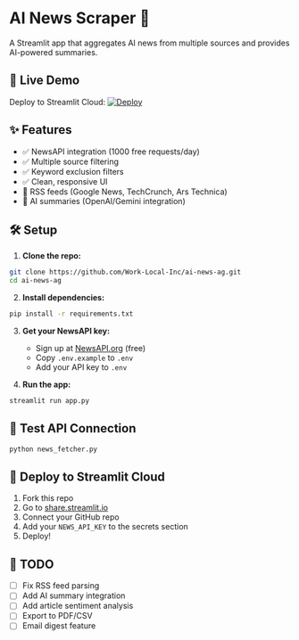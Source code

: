 # AI News Scraper 🤖

A Streamlit app that aggregates AI news from multiple sources and provides AI-powered summaries.

## 🚀 Live Demo
Deploy to Streamlit Cloud: [![Deploy](https://static.streamlit.io/badges/streamlit_badge_black_white.svg)](https://share.streamlit.io/)

## ✨ Features

- ✅ NewsAPI integration (1000 free requests/day)
- ✅ Multiple source filtering
- ✅ Keyword exclusion filters  
- ✅ Clean, responsive UI
- 🚧 RSS feeds (Google News, TechCrunch, Ars Technica) 
- 🚧 AI summaries (OpenAI/Gemini integration)

## 🛠️ Setup

1. **Clone the repo:**
```bash
git clone https://github.com/Work-Local-Inc/ai-news-ag.git
cd ai-news-ag
```

2. **Install dependencies:**
```bash
pip install -r requirements.txt
```

3. **Get your NewsAPI key:**
   - Sign up at [NewsAPI.org](https://newsapi.org/register) (free)
   - Copy `.env.example` to `.env`
   - Add your API key to `.env`

4. **Run the app:**
```bash
streamlit run app.py
```

## 🧪 Test API Connection

```bash
python news_fetcher.py
```

## 🚀 Deploy to Streamlit Cloud

1. Fork this repo
2. Go to [share.streamlit.io](https://share.streamlit.io/)
3. Connect your GitHub repo
4. Add your `NEWS_API_KEY` to the secrets section
5. Deploy!

## 📝 TODO

- [ ] Fix RSS feed parsing
- [ ] Add AI summary integration
- [ ] Add article sentiment analysis
- [ ] Export to PDF/CSV
- [ ] Email digest feature
